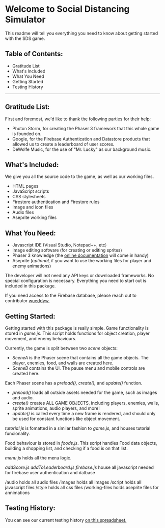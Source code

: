 # Welcome to Social Distancing Simulator
This readme will tell you everything you need to know about getting started with the SDS game.

## Table of Contents:
- Gratitude List
- What's Included
- What You Need
- Getting Started
- Testing History

***

## Gratitude List:
First and foremost, we'd like to thank the following parties for their help:
- Photon Storm, for creating the Phaser 3 framework that this whole game is founded on.
- Google, for the Firebase Authentication and Datastore products that allowed us to create a leaderboard of user scores.
- DeWolfe Music, for the use of "Mr. Lucky" as our background music.

## What's Included:
We give you all the source code to the game, as well as our working files.
- HTML pages
- JavaScript scripts
- CSS stylesheets
- Firestore authentication and Firestore rules
- Image and icon files
- Audio files
- Aseprite working files

## What You Need:
- Javascript IDE (Visual Studio, Notepad++, etc)
- Image editing software (for creating or editing sprites)
- Phaser 3 knowledge (the [online documentation](https://photonstorm.github.io/phaser3-docs/index.html) will come in handy)
- Aseprite (*optional,* if you want to use the working files for player and enemy animations)

The developer will not need any API keys or downloaded frameworks. No special configuration is necessary. Everything you need to start out is included in this package.

If you need access to the Firebase database, please reach out to contributor [wueddyw.](https://github.com/wueddyw)

## Getting Started:
Getting started with this package is really simple.
Game functionality is stored in *game.js*. This script holds functions for object creation, player movement, and enemy behaviours.

Currently, the game is split between two *scene* objects:
- *SceneA* is the Phaser scene that contains all the game objects. The player, enemies, food, and walls are created here.
- *SceneB* contains the UI. The pause menu and mobile controls are created here.

Each Phaser scene has a *preload(), create(),* and *update()* function.
- *preload()* loads all outside assets needed for the game, such as images and audio.
- *create()* creates ALL GAME OBJECTS, including players, enemies, walls, sprite animations, audio players, and more!
- *update()* is called every time a new frame is rendered, and should only be used for constant functions like object movement.

*tutorial.js* is fomatted in a similar fashion to *game.js*, and houses tutorial funcionality.

Food behaviour is stored in *foods.js*. This script handles Food data objects, building a shopping list, and checking if a food is on that list.

*menu.js* holds all the menu logic.

*addScore.js* *addToLeaderboard.js* *firebase.js* house all javascript needed for firebase user authentication and datbase

/audio holds all audio files
/images holds all images
/script holds all javascript files
/style holds all css files
/working-files holds aseprite files for annimations

## Testing History:
You can see our current testing history [on this spreadsheet.](https://docs.google.com/spreadsheets/d/1mr0khymjQXTGa3ddb4prcuiclrct1MMS4igVVIiYBxw/edit?usp=sharing)

